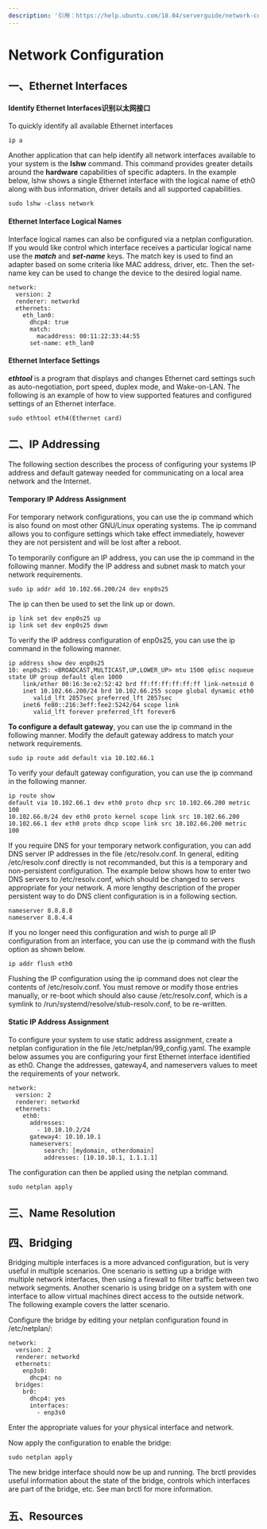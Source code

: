 ```yaml
---
description: '引用：https://help.ubuntu.com/18.04/serverguide/network-configuration.html'
---
```


# Network Configuration

## 一、Ethernet Interfaces

#### Identify Ethernet Interfaces识别以太网接口

To quickly identify all available Ethernet interfaces

```text
ip a
```

Another application that can help identify all network interfaces available to your system is the **lshw** command. This command provides greater details around the **hardware** capabilities of specific adapters. In the example below, lshw shows a single Ethernet interface with the logical name of eth0 along with bus information, driver details and all supported capabilities.

```text
sudo lshw -class network
```

#### Ethernet Interface Logical Names

Interface logical names can also be configured via a netplan configuration. If you would like control which interface receives a particular logical name use the _**match**_ and _**set-name**_ keys. The match key is used to find an adapter based on some criteria like MAC address, driver, etc. Then the set-name key can be used to change the device to the desired logial name.

```text
network:
  version: 2
  renderer: networkd
  ethernets:
    eth_lan0:
      dhcp4: true
	  match:
	    macaddress: 00:11:22:33:44:55
	  set-name: eth_lan0
```

#### Ethernet Interface Settings

_**ethtool**_ is a program that displays and changes Ethernet card settings such as auto-negotiation, port speed, duplex mode, and Wake-on-LAN. The following is an example of how to view supported features and configured settings of an Ethernet interface.

```text
sudo ethtool eth4(Ethernet card)
```

## 二、IP Addressing

The following section describes the process of configuring your systems IP address and default gateway needed for communicating on a local area network and the Internet.

#### Temporary IP Address Assignment

For temporary network configurations, you can use the ip command which is also found on most other GNU/Linux operating systems. The ip command allows you to configure settings which take effect immediately, however they are not persistent and will be lost after a reboot.

To temporarily configure an IP address, you can use the ip command in the following manner. Modify the IP address and subnet mask to match your network requirements.

```text
sudo ip addr add 10.102.66.200/24 dev enp0s25
```

The ip can then be used to set the link up or down.

```text
ip link set dev enp0s25 up
ip link set dev enp0s25 down
```

To verify the IP address configuration of enp0s25, you can use the ip command in the following manner.

```text
ip address show dev enp0s25
10: enp0s25: <BROADCAST,MULTICAST,UP,LOWER_UP> mtu 1500 qdisc noqueue state UP group default qlen 1000
    link/ether 00:16:3e:e2:52:42 brd ff:ff:ff:ff:ff:ff link-netnsid 0
    inet 10.102.66.200/24 brd 10.102.66.255 scope global dynamic eth0
       valid_lft 2857sec preferred_lft 2857sec
    inet6 fe80::216:3eff:fee2:5242/64 scope link
       valid_lft forever preferred_lft forever6
```

**To configure a default gateway**, you can use the ip command in the following manner. Modify the default gateway address to match your network requirements.

```text
sudo ip route add default via 10.102.66.1
```

To verify your default gateway configuration, you can use the ip command in the following manner.

```text
ip route show
default via 10.102.66.1 dev eth0 proto dhcp src 10.102.66.200 metric 100
10.102.66.0/24 dev eth0 proto kernel scope link src 10.102.66.200
10.102.66.1 dev eth0 proto dhcp scope link src 10.102.66.200 metric 100 
```

If you require DNS for your temporary network configuration, you can add DNS server IP addresses in the file /etc/resolv.conf. In general, editing /etc/resolv.conf directly is not recommanded, but this is a temporary and non-persistent configuration. The example below shows how to enter two DNS servers to /etc/resolv.conf, which should be changed to servers appropriate for your network. A more lengthy description of the proper persistent way to do DNS client configuration is in a following section.

```text
nameserver 8.8.8.8
nameserver 8.8.4.4
```

If you no longer need this configuration and wish to purge all IP configuration from an interface, you can use the ip command with the flush option as shown below.

```text
ip addr flush eth0
```

Flushing the IP configuration using the ip command does not clear the contents of /etc/resolv.conf. You must remove or modify those entries manually, or re-boot which should also cause /etc/resolv.conf, which is a symlink to /run/systemd/resolve/stub-resolv.conf, to be re-written.

#### Static IP Address Assignment

To configure your system to use static address assignment, create a netplan configuration in the file /etc/netplan/99\_config.yaml. The example below assumes you are configuring your first Ethernet interface identified as eth0. Change the addresses, gateway4, and nameservers values to meet the requirements of your network.

```text
network:
  version: 2
  renderer: networkd
  ethernets:
    eth0:
      addresses:
        - 10.10.10.2/24
      gateway4: 10.10.10.1
      nameservers:
          search: [mydomain, otherdomain]
          addresses: [10.10.10.1, 1.1.1.1]
```

The configuration can then be applied using the netplan command.

```text
sudo netplan apply
```

## 三、Name Resolution

## 四、Bridging

Bridging multiple interfaces is a more advanced configuration, but is very useful in multiple scenarios. One scenario is setting up a bridge with multiple network interfaces, then using a firewall to filter traffic between two network segments. Another scenario is using bridge on a system with one interface to allow virtual machines direct access to the outside network. The following example covers the latter scenario.

Configure the bridge by editing your netplan configuration found in /etc/netplan/:

```text
network:
  version: 2
  renderer: networkd
  ethernets:
    enp3s0:
      dhcp4: no
  bridges:
    br0:
      dhcp4: yes
      interfaces:
        - enp3s0
```

Enter the appropriate values for your physical interface and network.

Now apply the configuration to enable the bridge:

```text
sudo netplan apply
```

The new bridge interface should now be up and running. The brctl provides useful information about the state of the bridge, controls which interfaces are part of the bridge, etc. See man brctl for more information.

## 五、Resources



